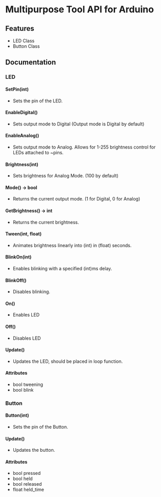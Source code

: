 

# Multipurpose Tool API for Arduino

## Features
* LED Class
* Button Class

## Documentation

### LED
#### SetPin(int)
- Sets the pin of the LED.
#### EnableDigital()
- Sets output mode to Digital (Output mode is Digital by default)
#### EnableAnalog()
- Sets output mode to Analog. Allows for 1-255 brightness control for LEDs attached to ~pins.
#### Brightness(int)
- Sets brightness for Analog Mode. (100 by default)
#### Mode() -> bool
- Returns the current output mode. (1 for Digital, 0 for Analog)
#### GetBrightness() -> int
- Returns the current brightness.
#### Tween(int, float)
- Animates brightness linearly into (int) in (float) seconds.
#### BlinkOn(int)
- Enables blinking with a specified (int)ms delay.
#### BlinkOff()
- Disables blinking.
#### On()
- Enables LED
#### Off()
- Disables LED
#### Update()
- Updates the LED, should be placed in loop function.
#### Attributes
- bool tweening
- bool blink

### Button
#### Button(int)
- Sets the pin of the Button.
#### Update()
- Updates the button.
#### Attributes
- bool pressed
- bool held
- bool released 
- float held_time